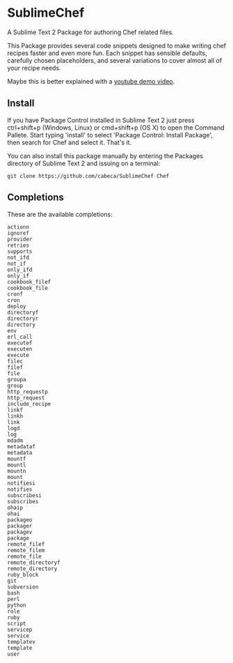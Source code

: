 SublimeChef
===========

A Sublime Text 2 Package for authoring Chef related files.

This Package provides several code snippets designed to make writing chef recipes faster and even more fun. 
Each snippet has sensible defaults, carefully chosen placeholders, and several variations to cover almost all of your recipe needs.

Maybe this is better explained with a [youtube demo video](http://www.youtube.com/watch?v=4VtDj_ar1Xg).


Install
-------

If you have Package Control installed in Sublime Text 2 just press ctrl+shift+p (Windows, Linux) or cmd+shift+p (OS X) to open the Command Pallete.
Start typing 'install' to select 'Package Control: Install Package', then search for Chef and select it. That's it.

You can also install this package manually by entering the Packages directory of Sublime Text 2 and issuing on a terminal:
    
    git clone https://github.com/cabeca/SublimeChef Chef



Completions
-----------

These are the available completions:

    actionn
    ignoref
	provider
	retries
	supports
	not_ifd
	not_if
	only_ifd
	only_if
	cookbook_filef
	cookbook_file
	cronf
	cron
	deploy
	directoryf
	directoryr
	directory
	env
	erl_call
	executef
	executen
	execute
	filec
	filef
	file
	groupa
	group
	http_requestp
	http_request
	include_recipe
	linkf
	linkh
	link
	logd
	log
	mdadm
	metadataf
	metadata
	mountf
	mountl
	mountn
	mount
	notifiesi
	notifies
	subscribesi
	subscribes
	ohaip
	ohai
	packageo
	packager
	packagev
	package
	remote_filef
	remote_filem
	remote_file
	remote_directoryf
	remote_directory
	ruby_block
	git
	subversion
	bash
	perl
	python
	role
	ruby
	script
	servicep
	service
	templatev
	template
	user